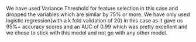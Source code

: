 We have used Variance Threshold for feature selection in this case and dropped the variables which are similar by 75% or more.
We have only used logistic regression(with a k fold validation of 20) in this case as it gave us 95%+ accuracy scores and an AUC of 0.99 which was pretty excellent and we chose to stick with this model and not go with any other model.
